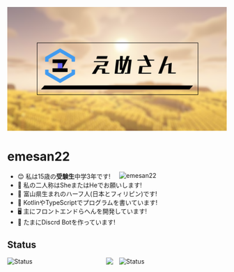 ![emesan](./img/backimg.png)
# emesan22
<p><img align="right" width="49%" src="https://github-readme-stats-self-three-47.vercel.app/api?username=emesan22&count_private=true&show_icons=true&theme=github_white" alt="emesan22" /></p>

- 😊 私は15歳の**受験生**中学3年です!
- 💬 私の二人称はSheまたはHeでお願いします!
- 🗾 富山県生まれのハーフ人(日本とフィリピン)です!
- 📃 KotlinやTypeScriptでプログラムを書いています!
- 🖥️ 主にフロントエンドらへんを開発しています!
- 🤖 たまにDiscrd Botを作っています!
## Status
<p><img align="left" width="45%" src="http://github-profile-summary-cards.vercel.app/api/cards/stats?username=emesan22" alt="Status" /><img align="right" width="49%" src="https://github-readme-stats-self-three-47.vercel.app/api/top-langs/?username=emesan22&layout=compact&hide=html&theme=github_white" alt="Status" /></p>

![](http://github-profile-summary-cards.vercel.app/api/cards/profile-details?username=emesan22) 

